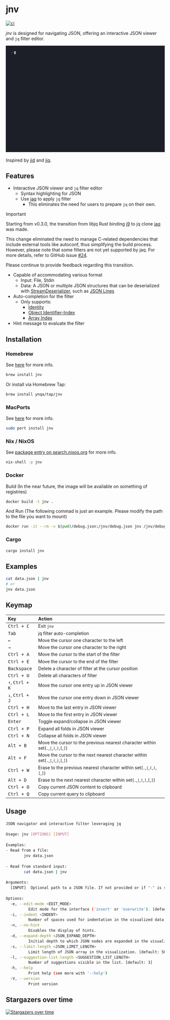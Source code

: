 # jnv

[![ci](https://github.com/ynqa/jnv/actions/workflows/ci.yml/badge.svg?branch=main)](https://github.com/ynqa/jnv/actions/workflows/ci.yml)

*jnv* is designed for navigating JSON,
offering an interactive JSON viewer and `jq` filter editor.

![jnv.gif](https://github.com/ynqa/ynqa/blob/master/demo/jnv.gif)

Inspired by [jid](https://github.com/simeji/jid)
and [jiq](https://github.com/fiatjaf/jiq).

## Features

- Interactive JSON viewer and `jq` filter editor
  - Syntax highlighting for JSON
  - Use [jaq](https://github.com/01mf02/jaq) to apply `jq` filter
    - This eliminates the need for users to prepare `jq` on their own.

> [!IMPORTANT]
> Starting from v0.3.0, the transition from libjq Rust binding
> [j9](https://github.com/ynqa/j9) to jq clone
> [jaq](https://github.com/01mf02/jaq) was made.
>
> This change eliminated the need to manage C-related dependencies
> that include external tools like autoconf, thus simplifying the build process.
> However, please note that some filters are not yet supported by jaq.
> For more details, refer to GitHub issue
> [#24](https://github.com/ynqa/jnv/issues/24).
>
> Please continue to provide feedback regarding this transition.

- Capable of accommodating various format
  - Input: File, Stdin
  - Data: A JSON or multiple JSON structures
    that can be deserialized with 
    [StreamDeserializer](https://docs.rs/serde_json/latest/serde_json/struct.StreamDeserializer.html),
    such as [JSON Lines](https://jsonlines.org/)
- Auto-completion for the filter
  - Only supports:
    - [Identity](https://jqlang.github.io/jq/manual/#identity)
    - [Object Identifier-Index](https://jqlang.github.io/jq/manual/#object-identifier-index)
    - [Array Index](https://jqlang.github.io/jq/manual/#array-index)
- Hint message to evaluate the filter

## Installation

### Homebrew

See [here](https://formulae.brew.sh/formula/jnv) for more info.

```bash
brew install jnv
```

Or install via Homebrew Tap:

```bash
brew install ynqa/tap/jnv
```

### MacPorts

See [here](https://ports.macports.org/port/jnv/) for more info.

```bash
sudo port install jnv
```

### Nix / NixOS

See [package entry on search.nixos.org](https://search.nixos.org/packages?channel=unstable&query=jnv) for more info.

```bash
nix-shell -p jnv
```

### Docker

Build
(In the near future, the image will be available on something of registries)

```bash
docker build -t jnv .
```

And Run
(The following commad is just an example. Please modify the path to the file you want to mount)

```bash
docker run -it --rm -v $(pwd)/debug.json:/jnv/debug.json jnv /jnv/debug.json
```

### Cargo

```bash
cargo install jnv
```

## Examples

```bash
cat data.json | jnv
# or
jnv data.json
```

## Keymap

| Key                  | Action
| :-                   | :-
| <kbd>Ctrl + C</kbd>  | Exit `jnv`
| <kbd>Tab</kbd>       | jq filter auto-completion
| <kbd>←</kbd>         | Move the cursor one character to the left
| <kbd>→</kbd>         | Move the cursor one character to the right
| <kbd>Ctrl + A</kbd>  | Move the cursor to the start of the filter
| <kbd>Ctrl + E</kbd>  | Move the cursor to the end of the filter
| <kbd>Backspace</kbd> | Delete a character of filter at the cursor position
| <kbd>Ctrl + U</kbd>  | Delete all characters of filter
| <kbd>↑</kbd>, <kbd>Ctrl + K</kbd> | Move the cursor one entry up in JSON viewer
| <kbd>↓</kbd>, <kbd>Ctrl + J</kbd> | Move the cursor one entry down in JSON viewer
| <kbd>Ctrl + H</kbd>  | Move to the last entry in JSON viewer
| <kbd>Ctrl + L</kbd>  | Move to the first entry in JSON viewer
| <kbd>Enter</kbd>     | Toggle expand/collapse in JSON viewer
| <kbd>Ctrl + P</kbd>  | Expand all folds in JSON viewer
| <kbd>Ctrl + N</kbd>  | Collapse all folds in JSON viewer
| <kbd>Alt + B</kbd>   | Move the cursor to the previous nearest character within set(`.`,`\|`,`(`,`)`,`[`,`]`)
| <kbd>Alt + F</kbd>   | Move the cursor to the next nearest character within set(`.`,`\|`,`(`,`)`,`[`,`]`)
| <kbd>Ctrl + W</kbd>  | Erase to the previous nearest character within set(`.`,`\|`,`(`,`)`,`[`,`]`)
| <kbd>Alt + D</kbd>   | Erase to the next nearest character within set(`.`,`\|`,`(`,`)`,`[`,`]`)
| <kbd>Ctrl + O</kbd>  | Copy current JSON content to clipboard
| <kbd>Ctrl + Q</kbd>  | Copy current query to clipboard

## Usage

```bash
JSON navigator and interactive filter leveraging jq

Usage: jnv [OPTIONS] [INPUT]

Examples:
- Read from a file:
        jnv data.json

- Read from standard input:
        cat data.json | jnv

Arguments:
  [INPUT]  Optional path to a JSON file. If not provided or if "-" is specified, reads from standard input

Options:
  -e, --edit-mode <EDIT_MODE>
          Edit mode for the interface ('insert' or 'overwrite'). [default: insert]
  -i, --indent <INDENT>
          Number of spaces used for indentation in the visualized data. [default: 2]
  -n, --no-hint
          Disables the display of hints.
  -d, --expand-depth <JSON_EXPAND_DEPTH>
          Initial depth to which JSON nodes are expanded in the visualization. [default: 3]
  -s, --limit-length <JSON_LIMIT_LENGTH>
          Limit length of JSON array in the visualization. [default: 50]
  -l, --suggestion-list-length <SUGGESTION_LIST_LENGTH>
          Number of suggestions visible in the list. [default: 3]
  -h, --help
          Print help (see more with '--help')
  -V, --version
          Print version
```

## Stargazers over time
[![Stargazers over time](https://starchart.cc/ynqa/jnv.svg?variant=adaptive)](https://starchart.cc/ynqa/jnv)
